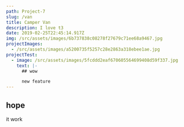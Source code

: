 ```yaml
---
path: Project-7
slug: /van
title: Camper Van
description: I love t3
date: 2019-02-25T22:45:14.917Z
img: /src/assets/images/6b737838c08278f27679c71ee68a9467.jpg
projectImages:
  - /src/assets/images/a5200735f5257c28e2863a318ebee1ae.jpg
projectTest:
  - image: /src/assets/images/5fcddd2eaf670605564699408d59f337.jpg
    text: |-
      ## wow

      new feature
---
```

## hope

it work
